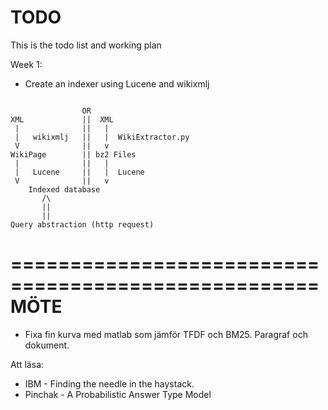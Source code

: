 TODO
====

This is the todo list and working plan

Week 1:
- Create an indexer using Lucene and wikixmlj
````

                OR
XML             ||  XML
 |              ||   |
 |   wikixmlj   ||   |  WikiExtractor.py
 V              ||   v   
WikiPage        || bz2 Files
 |              ||   |
 |   Lucene     ||   |  Lucene
 V              ||   v
    Indexed database
       /\
       ||
       ||
Query abstraction (http request)
````

====================================================
                        MÖTE
====================================================
* Fixa fin kurva med matlab som jämför TFDF och BM25.
  Paragraf och dokument. 


Att läsa:
* IBM - Finding the needle in the haystack.
* Pinchak - A Probabilistic Answer Type Model 

